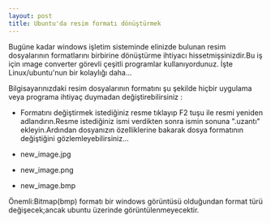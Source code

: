 ```yaml
---
layout: post
title: Ubuntu'da resim formatı dönüştürmek
---
```



Bugüne kadar windows işletim sisteminde elinizde bulunan resim dosyalarının formatlarını birbirine dönüştürme ihtiyacı hissetmişsinizdir.Bu iş için ımage converter görevli çeşitli programlar kullanıyordunuz.
 İşte Linux/ubuntu'nun bir kolaylığı daha...

Bilgisayarınızdaki resim dosyalarının formatını şu şekilde hiçbir uygulama veya programa ihtiyaç duymadan değiştirebilirsiniz :

- Formatını değiştirmek istediğiniz resme tıklayıp F2 tuşu ile resmi yeniden adlandırın.Resme istediğiniz ismi verdikten sonra ismin sonuna ".uzantı" ekleyin.Ardından dosyanızın özelliklerine bakarak dosya formatının değiştiğini gözlemleyebilirsiniz...

- new_image.jpg
- new_image.png
- new_image.bmp

Önemli:Bitmap(bmp) formatı bir windows görüntüsü olduğundan format türü değişecek;ancak ubuntu üzerinde görüntülenmeyecektir.

